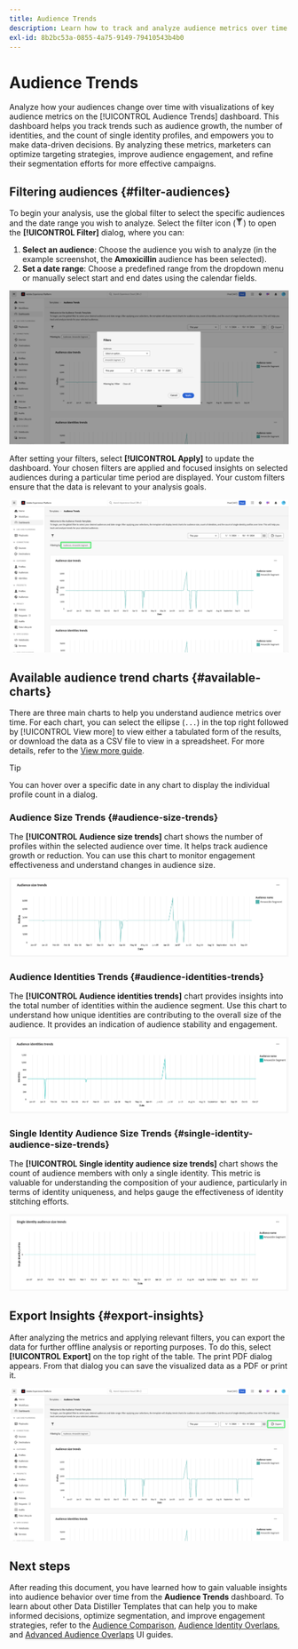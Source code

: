 ```yaml
---
title: Audience Trends
description: Learn how to track and analyze audience metrics over time using the Audience Trends dashboard. Set audience filters, analyze size and identity trends, and export insights for data-driven decisions.
exl-id: 8b2bc53a-0855-4a75-9149-79410543b4b0
---
```

# Audience Trends

Analyze how your audiences change over time with visualizations of key audience metrics on the [!UICONTROL Audience Trends] dashboard. This dashboard helps you track trends such as audience growth, the number of identities, and the count of single identity profiles, and empowers you to make data-driven decisions. By analyzing these metrics, marketers can optimize targeting strategies, improve audience engagement, and refine their segmentation efforts for more effective campaigns.

## Filtering audiences {#filter-audiences}

To begin your analysis, use the global filter to select the specific audiences and the date range you wish to analyze. Select the filter icon (![The filter icon.](../../../images/icons/filter-icon-white.png)) to open the **[!UICONTROL Filter]** dialog, where you can:

1. **Select an audience**: Choose the audience you wish to analyze (in the example screenshot, the **Amoxicillin** audience has been selected).
1. **Set a date range**: Choose a predefined range from the dropdown menu or manually select start and end dates using the calendar fields.

![The Filters dialog on the Audience Trends dashboard.](../../images/sql-insights-query-pro-mode/templates/audience-trends-filters.png)

After setting your filters, select **[!UICONTROL Apply]** to update the dashboard. Your chosen filters are applied and focused insights on selected audiences during a particular time period are displayed. Your custom filters ensure that the data is relevant to your analysis goals.

![The Audience Trends dashboard with Amoxicilin Segment filter applied and highlighted.](../../images/sql-insights-query-pro-mode/templates/audience-trends-applied-filters.png)

## Available audience trend charts {#available-charts}

There are three main charts to help you understand audience metrics over time. For each chart, you can select the ellipse (`...`) in the top right followed by [!UICONTROL View more] to view either a tabulated form of the results, or download the data as a CSV file to view in a spreadsheet. For more details, refer to the [View more guide](../view-more.md).

>[!TIP]
>
>You can hover over a specific date in any chart to display the individual profile count in a dialog.

### Audience Size Trends {#audience-size-trends}

The **[!UICONTROL Audience size trends]** chart shows the number of profiles within the selected audience over time. It helps track audience growth or reduction. You can use this chart to monitor engagement effectiveness and understand changes in audience size.

![The Audience size trends chart.](../../images/sql-insights-query-pro-mode/templates/audience-size-trends-chart.png)

### Audience Identities Trends {#audience-identities-trends}

The **[!UICONTROL Audience identities trends]** chart provides insights into the total number of identities within the audience segment. Use this chart to understand how unique identities are contributing to the overall size of the audience. It provides an indication of audience stability and engagement.

![The Audience identities trend chart.](../../images/sql-insights-query-pro-mode/templates/audience-identities-trends.png)

### Single Identity Audience Size Trends {#single-identity-audience-size-trends}

The **[!UICONTROL Single identity audience size trends]** chart shows the count of audience members with only a single identity. This metric is valuable for understanding the composition of your audience, particularly in terms of identity uniqueness, and helps gauge the effectiveness of identity stitching efforts.

![The Single identity audience size trends chart.](../../images/sql-insights-query-pro-mode/templates/single-identity-audience-size-trends.png)

## Export Insights {#export-insights}

After analyzing the metrics and applying relevant filters, you can export the data for further offline analysis or reporting purposes. To do this, select **[!UICONTROL Export]** on the top right of the table. The print PDF dialog appears. From that dialog you can save the visualized data as a PDF or print it.

![The Audience Trends dashboard with Export highlighted.](../../images/sql-insights-query-pro-mode/templates/audience-trends-export.png)

## Next steps

After reading this document, you have learned how to gain valuable insights into audience behavior over time from the **Audience Trends** dashboard. To learn about other Data Distiller Templates that can help you to make informed decisions, optimize segmentation, and improve engagement strategies, refer to the [Audience Comparison](./comparison.md), [Audience Identity Overlaps](./identity-overlaps.md), and [Advanced Audience Overlaps](./overlaps.md) UI guides.
